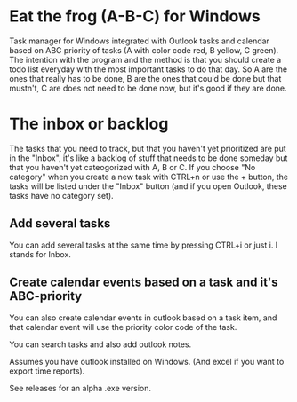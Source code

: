 # Eat the frog (A-B-C) for Windows
Task manager for Windows integrated with Outlook tasks and calendar based on ABC priority of tasks (A with color code red, B yellow, C green). The intention with the program and the method is that you should create a todo list everyday with the most important tasks to do that day. So A are the ones that really has to be done, B are the ones that could be done but that mustn't, C are does not need to be done now, but it's good if they are done.

# The inbox or backlog
The tasks that you need to track, but that you haven't yet prioritized are put in the "Inbox", it's like a backlog of stuff that needs to be done someday but that you haven't yet cateogorized with A, B or C. If you choose "No category" when you create a new task with CTRL+n or use the + button, the tasks will be listed under the "Inbox" button (and if you open Outlook, these tasks have no category set).

## Add several tasks
You can add several tasks at the same time by pressing CTRL+i or just i. I stands for Inbox.

## Create calendar events based on a task and it's ABC-priority
You can also create calendar events in outlook based on a task item, and that calendar event will use the priority color code of the task.

You can search tasks and also add outlook notes.

Assumes you have outlook installed on Windows. (And excel if you want to export time reports).

See releases for an alpha .exe version.
